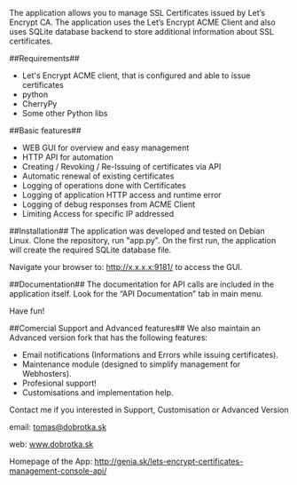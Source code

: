 The application allows you to manage SSL Certificates issued by Let’s Encrypt CA. The application uses the Let’s Encrypt ACME Client and also uses SQLite database backend to store additional information about SSL certificates.

##Requirements##
- Let's Encrypt ACME client, that is configured and able to issue certificates
- python
- CherryPy
- Some other Python libs

##Basic features##
- WEB GUI for overview and easy management
- HTTP API for automation
- Creating / Revoking / Re-Issuing of certificates via API
- Automatic renewal of existing certificates
- Logging of operations done with Certificates
- Logging of application HTTP access and runtime error
- Logging of debug responses from ACME Client
- Limiting Access for specific IP addressed


##Installation##
The application was developed and tested on Debian Linux.
Clone the repository, run "app.py".
On the first run, the application will create the required SQLite database file.

Navigate your browser to: http://x.x.x.x:9181/ to access the GUI.

##Documentation##
The documentation for API calls are included in the application itself. Look for the “API Documentation” tab in main menu.

Have fun!

##Comercial Support and Advanced features##
We also maintain an Advanced version fork that has the following features:
- Email notifications (Informations and Errors while issuing certificates).
- Maintenance module (designed to simplify management for Webhosters).
- Profesional support!
- Customisations and implementation help.

Contact me if you interested in Support, Customisation or Advanced Version

email: tomas@dobrotka.sk

web: www.dobrotka.sk

Homepage of the App: http://genia.sk/lets-encrypt-certificates-management-console-api/


